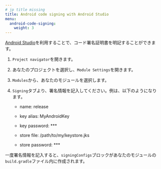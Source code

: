 ```yaml
---
# jp title missing
title: Android code signing with Android Studio
menu:
  android-code-signing:
    weight: 3
---
```

[Android Studio](https://developer.android.com/studio/)を利用することで、コード署名証明書を明記することができます。

1. `Project navigator`を開きます。

2. あなたのプロジェクトを選択し、`Module Settings`を開きます。

3. `Modules`から、あなたのモジュールを選択します。

4. `Signing`タブより、署名情報を記入してください。例は、以下のようになります。

    * name: release

    * key alias: MyAndroidKey

    * key password: ***

    * store file: /path/to/my/keystore.jks

    * store password: ***

一度署名情報を記入すると、`signingConfigs`ブロックがあなたのモジュールの`build.gradle`ファイル内に作成されます。
